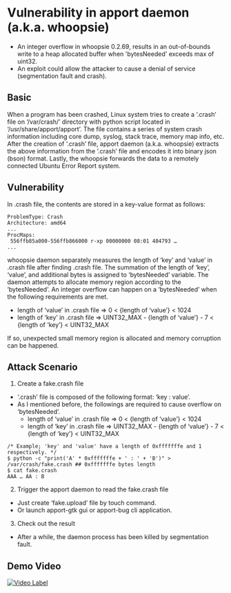 # Vulnerability in apport daemon (a.k.a. whoopsie)
- An integer overflow in whoopsie 0.2.69, results in an out-of-bounds write to a heap allocated buffer when 'bytesNeeded' exceeds max of uint32.
- An exploit could allow the attacker to cause a denial of service (segmentation fault and crash).

## Basic
When a program has been crashed, Linux system tries to create a ‘.crash’ file on ‘/var/crash/’ directory with python script located in ‘/usr/share/apport/apport’. 
The file contains a series of system crash information including core dump, syslog, stack trace, memory map info, etc.
After the creation of ‘.crash’ file, apport daemon (a.k.a. whoopsie) extracts the above information from the ‘.crash’ file and encodes it into binary json (bson) format.
Lastly, the whoopsie forwards the data to a remotely connected Ubuntu Error Report system.
  
## Vulnerability
In .crash file, the contents are stored in a key-value format as follows:
```
ProblemType: Crash
Architecture: amd64
...
ProcMaps: 
 556ffb85a000-556ffb866000 r-xp 00000000 08:01 404793 …
...
```
whoopsie daemon separately measures the length of ‘key’ and ‘value’ in .crash file after finding .crash file. 
The summation of the length of ‘key’, ‘value’, and additional bytes is assigned to ‘bytesNeeded’ variable. 
The daemon attempts to allocate memory region according to the ‘bytesNeeded’.
An integer overflow can happen on a ‘bytesNeeded’ when the following requirements are met.
  - length of ‘value’ in .crash file => 0 < {length of ‘value’} < 1024
  - length of ‘key’ in .crash file => UINT32_MAX - {length of ‘value’} - 7 < {length of ‘key’} < UINT32_MAX

If so, unexpected small memory region is allocated and memory corruption can be happened.

## Attack Scenario
1) Create a fake.crash file
- ‘.crash’ file is composed of the following format: ‘key : value’.
- As I mentioned before, the followings are required to cause overflow on ‘bytesNeeded’.
  - length of ‘value’ in .crash file => 0 < {length of ‘value’} < 1024
  - length of ‘key’ in .crash file => UINT32_MAX - {length of ‘value’} - 7 < {length of ‘key’} < UINT32_MAX

```
/* Example; 'key' and 'value' have a length of 0xfffffffe and 1 respectively. */
$ python -c "print('A' * 0xfffffffe + ' : ' + 'B')" > /var/crash/fake.crash ## 0xfffffffe bytes length
$ cat fake.crash
AAA … AA : B
 ```

2) Trigger the apport daemon to read the fake.crash file
- Just create ‘fake.upload’ file by touch command.
- Or launch apport-gtk gui or apport-bug cli application.

3) Check out the result
- After a while, the daemon process has been killed by segmentation fault.


## Demo Video
[![Video Label](https://img.youtube.com/vi/OgIuHWeBQnU/0.jpg)](https://youtu.be/OgIuHWeBQnU)

